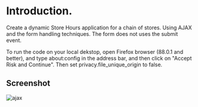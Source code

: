 # Introduction.
Create a dynamic Store Hours application for a chain of stores. Using AJAX and the form handling techniques. The form does not uses the submit event.

To run the code on your local dekstop, open Firefox browser (88.0.1 and better), and type about:config in the address bar, and then click on "Accept Risk and Continue". Then set privacy.file_unique_origin to false.

## Screenshot

![ajax](https://user-images.githubusercontent.com/58306478/119063131-55324680-b9a6-11eb-82d6-2951632b968c.png)
